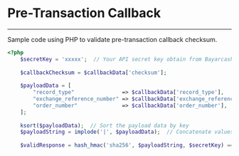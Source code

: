 # Pre-Transaction Callback

***



Sample code using PHP to validate pre-transaction callback checksum.



```php
<?php
    $secretKey = 'xxxxx';  // Your API secret key obtain from Bayarcash portal
    
    $callbackChecksum = $callbackData['checksum'];
    
    $payloadData = [
        "record_type"               => $callbackData['record_type'],
        "exchange_reference_number" => $callbackData['exchange_reference_number'],
        "order_number"              => $callbackData['order_number'],
    ];
    
    ksort($payloadData);  // Sort the payload data by key
    $payloadString = implode('|', $payloadData);  // Concatenate values with '|'
    
    $validResponse = hash_hmac('sha256', $payloadString, $secretKey) === $callbackChecksum;  // Validate checksum
```

